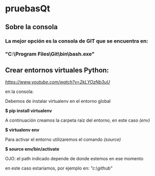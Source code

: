 # pruebasQt
## Sobre la consola
### La mejor opción es la consola de GIT que se encuentra en:
### "C:\Program Files\Git\bin\bash.exe"
## Crear entornos virtuales Python: 
*https://www.youtube.com/watch?v=2kLYOzNb3uU*

en la consola:

Debemos de instalar virtualenv en el entorno global

 **$ pip install virtualenv**

 A continuación creamos la carpeta raiz del entorno, en este caso *(env)*

**$ virtualenv env**

Para activar el entorno utilizaremos el comando *(source)*

**$ source env/bin/activate**

OJO: el path indicado depende de donde estemos en ese momento

en este caso estariamos, por ejemplo en: *"c:\github\"*



